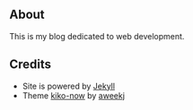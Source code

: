 ## About
This is my blog dedicated to web development.

## Credits

- Site is powered by [Jekyll](https://jekyllrb.com/)
- Theme [kiko-now](https://github.com/aweekj/kiko-now) by [aweekj](https://github.com/aweekj)